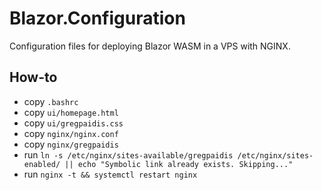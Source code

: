 # Blazor.Configuration

Configuration files for deploying Blazor WASM in a VPS with NGINX.

## How-to

- copy `.bashrc` 
- copy `ui/homepage.html`
- copy `ui/gregpaidis.css`
- copy `nginx/nginx.conf`
- copy `nginx/gregpaidis`
- run `ln -s /etc/nginx/sites-available/gregpaidis /etc/nginx/sites-enabled/ || echo "Symbolic link already exists. Skipping..."`
- run `nginx -t && systemctl restart nginx`
